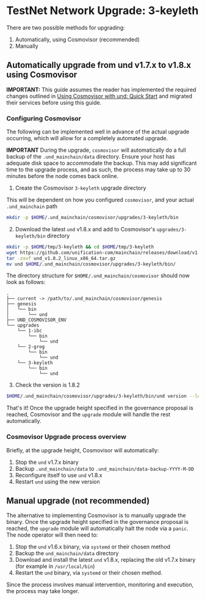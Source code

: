 # TestNet Network Upgrade: 3-keyleth

There are two possible methods for upgrading:

1. Automatically, using Cosmovisor (recommended)
2. Manually

## Automatically upgrade from und v1.7.x to v1.8.x using Cosmovisor

**IMPORTANT:** This guide assumes the reader has implemented the required changes outlined in
[Using Cosmovisor with und: Quick Start](./cosmovisor.md) and migrated their services before using this guide.

### Configuring Cosmovisor

The following can be implemented well in advance of the actual upgrade occurring, which will allow
for a completely automated upgrade.

**IMPORTANT** During the upgrade, `cosmovisor` will automatically do a full backup of the `.und_mainchain/data`
directory. Ensure your host has adequate disk space to accommodate the backup. This may add significant time
to the upgrade process, and as such, the process may take up to 30 minutes before the node comes back online.

1. Create the Cosmovisor `3-keyleth` upgrade directory

This will be dependent on how you configured `cosmovisor`, and your actual `.und_mainchain` path

```bash
mkdir -p $HOME/.und_mainchain/cosmovisor/upgrades/3-keyleth/bin
```

2. Download the latest `und` v1.8.x and add to Cosmovisor's `upgrades/3-keyleth/bin` directory

```bash
mkdir -p $HOME/tmp/3-keyleth && cd $HOME/tmp/3-keyleth
wget https://github.com/unification-com/mainchain/releases/download/v1.8.2/und_v1.8.2_linux_x86_64.tar.gz
tar -zxvf und_v1.8.2_linux_x86_64.tar.gz
mv und $HOME/.und_mainchain/cosmovisor/upgrades/3-keyleth/bin/
```

The directory structure for `$HOME/.und_mainchain/cosmovisor` should now look as follows:

```
.
├── current -> /path/to/.und_mainchain/cosmovisor/genesis
├── genesis
│   └── bin
│       └── und
├── UND_COSMOVISOR_ENV
└── upgrades
    └── 1-ibc
        └── bin
            └── und
    └── 2-grog
        └── bin
            └── und
    └── 3-keyleth
        └── bin
            └── und
```

3. Check the version is 1.8.2

```bash
$HOME/.und_mainchain/cosmovisor/upgrades/3-keyleth/bin/und version --log_level ""
```

That's it! Once the upgrade height specified in the governance proposal is reached, Cosmovisor and the `upgrade`
module will handle the rest automatically.

### Cosmovisor Upgrade process overview

Briefly, at the upgrade height, Cosmovisor will automatically:

1. Stop the `und` v1.7.x binary
2. Backup `.und_mainchain/data` to `.und_mainchain/data-backup-YYYY-M-DD`
3. Reconfigure itself to use `und` v1.8.x
4. Restart `und` using the new version

## Manual upgrade (not recommended)

The alternative to implementing Cosmovisor is to manually upgrade the binary. Once the upgrade height specified in the
governance proposal is reached, the `upgrade` module will automatically halt the node via a `panic`. The node operator
will then need to:

1. Stop the `und` v1.6.x binary, via `systemd` or their chosen method
2. Backup the `und_mainchain/data` directory
3. Download and install the latest `und` v1.8.x, replacing the old v1.7.x binary (for example in `/usr/local/bin`)
4. Restart the `und` binary, via `systemd` or their chosen method.

Since the process involves manual intervention, monitoring and execution, the process may take longer.
